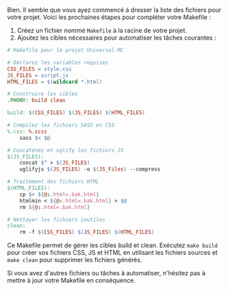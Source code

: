 Bien. Il semble que vous ayez commencé à dresser la liste des fichiers pour votre projet. Voici les prochaines étapes pour compléter votre Makefile :

1. Créez un fichier nommé `Makefile` à la racine de votre projet.
2. Ajoutez les cibles nécessaires pour automatiser les tâches courantes :

```makefile
# Makefile pour le projet Universal-MC

# Déclarez les variables requises
CSS_FILES = style.css
JS_FILES = script.js
HTML_FILES = $(wildcard *.html)

# Construire les cibles
.PHONY: build clean

build: $(CSS_FILES) $(JS_FILES) $(HTML_FILES)

# Compilez les fichiers SASS en CSS
%.css: %.scss
	sass $< $@

# Concaténez et uglify les fichiers JS
$(JS_FILES):
	concat $^ > $(JS_FILES)
	uglifyjs $(JS_FILES) -o $(JS_Files) --compress

# Traitement des fichiers HTML
$(HTML_FILES):
	cp $< ${@:.html=.bak.html}
	htmlmin < ${@:.html=.bak.html} > $@
	rm ${@:.html=.bak.html}

# Nettoyer les fichiers inutiles
clean:
	rm -f $(CSS_FILES) $(JS_FILES) $(HTML_FILES)
```

Ce Makefile permet de gérer les cibles build et clean. Exécutez `make build` pour créer vos fichiers CSS, JS et HTML en utilisant les fichiers sources et `make clean` pour supprimer les fichiers générés.

Si vous avez d'autres fichiers ou tâches à automatiser, n'hésitez pas à mettre à jour votre Makefile en conséquence.